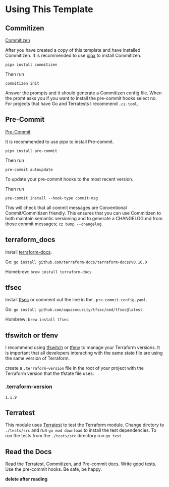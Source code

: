 # Using This Template

## Commitizen

[Commitizen](https://commitizen-tools.github.io/commitizen/)

After you have created a copy of this template and have installed Commitizen. It is recommended to use [pipx](https://github.com/pypa/pipx) to install Commitizen.

`pipx install commitizen`

Then run

`commitizen init`

Answer the prompts and it should generate a Commitizen config file. When the promt asks you if you want to install the pre-commit hooks select no. For projects that have Go and Terratests I recommend `.cz.toml`.

## Pre-Commit

[Pre-Commit](https://pre-commit.com/)

It is recommended to use pipx to install Pre-commit.

`pipx install pre-commit`

Then run

`pre-commit autoupdate`

To update your pre-commit hooks to the most recent version.

Then run

`pre-commit install --hook-type commit-msg`

This will check that all commit messages are Conventional Commit/Commitizen friendly. This ensures that you can use Commitizen to both maintain semantic versioning and to generate a CHANGELOG.md from those commit messages; `cz bump --changelog`.

## terraform_docs

Install [terraform-docs](https://terraform-docs.io/).

Go: `go install github.com/terraform-docs/terraform-docs@v0.16.0`

Homebrew: `brew install terraform-docs`

## tfsec

Install [tfsec](https://github.com/aquasecurity/tfsec) or comment out the line in the `.pre-commit-config.yaml`.

Go: `go install github.com/aquasecurity/tfsec/cmd/tfsec@latest`

Hombrew: `brew install tfsec`

## tfswitch or tfenv

I recommend using [tfswitch]() or [tfenv]() to manage your Terraform versions. It is important that all developers interacting with the same state file are using the same version of Terraform.

create a `.terraform-version` file in the root of your project with the Terraform version that the tfstate file uses:

### .terraform-version

```
1.1.9
```

## Terratest

This module uses [Terratest](https://terratest.gruntwork.io/) to test the Terraform module. Change dirctory to `./tests/src` and run `go mod download` to install the test dependencies. To run the tests from the `./tests/src` directory run `go test`.

## Read the Docs

Read the Terratest, Commitizen, and Pre-commit docs. Write good tests. Use the pre-commit hooks. Be safe, be happy.

**delete after reading**
